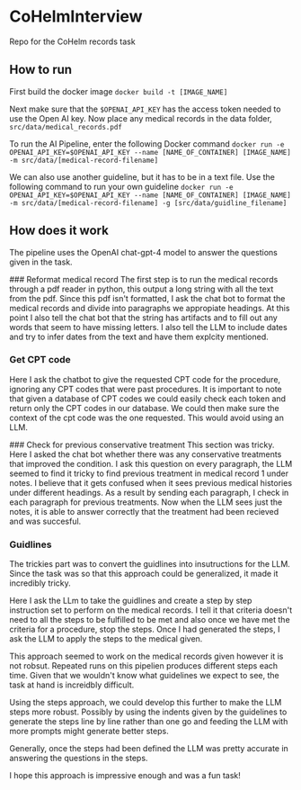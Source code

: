 # CoHelmInterview
Repo for the CoHelm records task

## How to run
First build the docker image
`docker build -t [IMAGE_NAME]`

Next make sure that the `$OPENAI_API_KEY` has the access token needed to use the Open AI key.
Now place any medical records in the data folder, `src/data/medical_records.pdf`

To run the AI Pipeline, enter the following Docker command
`docker run -e OPENAI_API_KEY=$OPENAI_API_KEY --name [NAME_OF_CONTAINER] [IMAGE_NAME] -m src/data/[medical-record-filename]`

We can also use another guideline, but it has to be in a text file. Use the following command to run your own guideline
`docker run -e OPENAI_API_KEY=$OPENAI_API_KEY --name [NAME_OF_CONTAINER] [IMAGE_NAME] -m src/data/[medical-record-filename] -g [src/data/guidline_filename]`

## How does it work
The pipeline uses the OpenAI chat-gpt-4 model to answer the questions given in the task.

### Reformat medical record
The first step is to run the medical records through a pdf reader in python, this output a long string with all the text from the pdf.
Since this pdf isn't formatted, I ask the chat bot to format the medical records and divide into paragraphs we appropiate headings.
At this point I also tell the chat bot that the string has artifacts and to fill out any words that seem to have missing letters. I also 
tell the LLM to include dates and try to infer dates from the text and have them explcity mentioned.

### Get CPT code
Here I ask the chatbot to give the requested CPT code for the procedure, ignoring any CPT codes that were past procedures.
It is important to note that given a database of CPT codes we could easily check each token and return only the CPT codes in our database.
We could then make sure the context of the cpt code was the one requested. This would avoid using an LLM.

### Check for previous conservative treatment
This section was tricky. Here I asked the chat bot whether there was any conservative treatments that improved the condition. I ask this question 
on every paragraph, the LLM seemed to find it tricky to find previous treatment in medical record 1 under notes. I believe that it gets confused
when it sees previous medical histories under different headings. As a result by sending each paragraph, I check in each paragraph for previous treatments.
Now when the LLM sees just the notes, it is able to answer correctly that the treatment had been recieved and was succesful.

### Guidlines
The trickies part was to convert the guidlines into insutructions for the LLM. Since the task was so that this approach could be generalized,
it made it incredibly tricky.

Here I ask the LLm to take the guidlines and create a step by step instruction set to perform on the medical records. I tell it that criteria doesn't
need to all the steps to be fulfilled to be met and also once we have met the criteria for a procedure, stop the steps.
Once I had generated the steps, I ask the LLM to apply the steps to the medical given.

This approach seemed to work on the medical records given however it is not robsut. Repeated runs on this pipelien produces different steps each time.
Given that we wouldn't know what guidelines we expect to see, the task at hand is increidbly difficult. 

Using the steps approach, we could develop this further to make the LLM steps more robust. Possibly by using the indents given by the guidelines to 
generate the steps line by line rather than one go and feeding the LLM with more prompts might generate better steps.

Generally, once the steps had been defined the LLM was pretty accurate in answering the questions in the steps.

I hope this approach is impressive enough and was a fun task!

